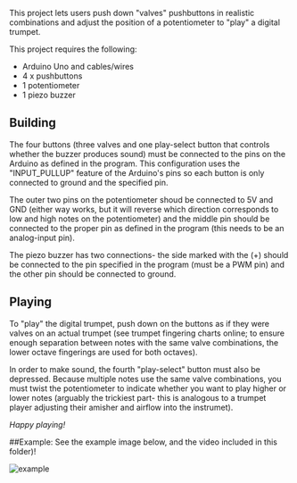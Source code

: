 This project lets users push down "valves" pushbuttons in realistic combinations and adjust the position of a potentiometer to "play" a digital trumpet.

This project requires the following:
* Arduino Uno and cables/wires
* 4 x pushbuttons
* 1 potentiometer
* 1 piezo buzzer

## Building
The four buttons (three valves and one play-select button that controls whether the buzzer produces sound) must be connected to the pins on the Arduino as defined in the program. This configuration uses the "INPUT_PULLUP" feature of the Arduino's pins so each button is only connected to ground and the specified pin.

The outer two pins on the potentiometer shoud be connected to 5V and GND (either way works, but it will reverse which direction corresponds to low and high notes on the potentiometer) and the middle pin should be connected to the proper pin as defined in the program (this needs to be an analog-input pin).

The piezo buzzer has two connections- the side marked with the (+) should be connected to the pin specified in the program (must be a PWM pin) and the other pin should be connected to ground.

## Playing
To "play" the digital trumpet, push down on the buttons as if they were valves on an actual trumpet (see trumpet fingering charts online; to ensure enough separation between notes with the same valve combinations, the lower octave fingerings are used for both octaves).

In order to make sound, the fourth "play-select" button must also be depressed. Because multiple notes use the same valve combinations, you must twist the potentiometer to indicate whether you want to play higher or lower notes (arguably the trickiest part- this is analogous to a trumpet player adjusting their amisher and airflow into the instrumet). 

*Happy playing!*

##Example:
See the example image below, and the video included in this folder)!

![example](example.png)